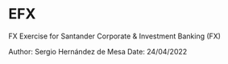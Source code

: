 # EFX
 FX Exercise for Santander Corporate & Investment Banking (FX)
 
 Author: Sergio Hernández de Mesa
 Date: 24/04/2022
